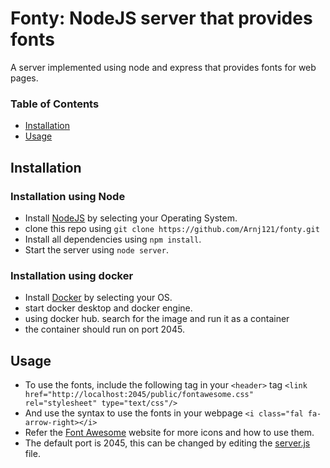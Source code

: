 # Fonty: NodeJS server that provides fonts
A server implemented using node and express that provides fonts for web pages.

### Table of Contents
- <a href='#installation'>Installation</a>
- <a href="#usage">Usage</a>

## Installation
### Installation using Node
- Install [NodeJS](https://nodejs.org/en/download) by selecting your Operating System.
- clone this repo using ``git clone https://github.com/Arnj121/fonty.git``
- Install all dependencies using ``npm install``.
- Start the server using ``node server``.
### Installation using docker
- Install [Docker](https://www.docker.com/products/docker-desktop/) by selecting your OS.
- start docker desktop and docker engine.
- using docker hub. search for the image and run it as a container
- the container should run on port 2045.
## Usage
- To use the fonts, include the following tag in your ``<header>`` tag
``<link href="http://localhost:2045/public/fontawesome.css" rel="stylesheet" type="text/css"/>``
- And use the syntax to use the fonts in your webpage
``<i class="fal fa-arrow-right></i>``
- Refer the [Font Awesome](https://fontawesome.com/icons) website for more icons and how to use them.
- The default port is 2045, this can be changed by editing the [server.js](https://github.com/Arnj121/fonty/blob/master/server.js) file.
